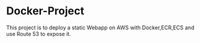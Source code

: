 # Docker-Project
This project is to deploy a static Webapp on AWS with Docker,ECR,ECS and use Route 53 to expose it.
